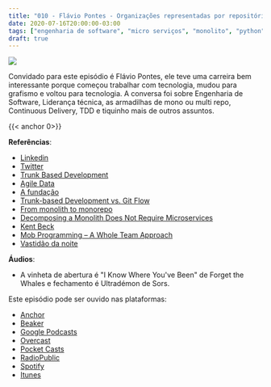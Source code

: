 ```yaml
---
title: "010 - Flávio Pontes - Organizações representadas por repositórios e arquitetura de sistemas "
date: 2020-07-16T20:00:00-03:00
tags: ["engenharia de software", "micro serviços", "monolito", "python", "tdd"]
draft: true
---
```

![](/images/pontocafe_010.jpg)

Convidado para este episódio é Flávio Pontes, ele teve uma carreira bem interessante porque começou trabalhar com tecnologia, mudou para grafismo  e voltou para tecnologia. A conversa foi sobre Engenharia de Software, Liderança técnica, as armadilhas de mono ou multi repo, Continuous Delivery, TDD e tiquinho mais de outros assuntos. 

{{< anchor 0>}}

**Referências**:
* [Linkedin](https://www.linkedin.com/in/flaviocpontes/)
* [Twitter](ttps://twitter.com/flaviocpontes)
* [Trunk Based Development](https://trunkbaseddevelopment.com/)
* [Agile Data](http://agiledata.org/)
* [A fundação](https://www.amazon.com/Trilogia-Funda%C3%A7%C3%A3o-Caixa-Portuguese-Brasil/dp/8576570696)
* [Trunk-based Development vs. Git Flow](https://www.toptal.com/software/trunk-based-development-git-flow)
* [From monolith to monorepo](https://medium.com/@brockreece/from-monolith-to-monorepo-19d78ffe9175)
* [Decomposing a Monolith Does Not Require Microservices](https://www.infoq.com/news/2020/05/monolith-decomposition-newman/)
* [Kent Beck](https://www.youtube.com/user/KentLBeck)
* [Mob Programming – A Whole Team Approach](https://www.agilealliance.org/resources/experience-reports/mob-programming-agile2014/)
* [Vastidão da noite](https://www.imdb.com/title/tt6803046/)


**Áudios**:
* A vinheta de abertura é "I Know Where You've Been" de Forget the Whales e fechamento é Ultradémon de Sors.

Este episódio pode ser ouvido nas plataformas:
* [Anchor](https://anchor.fm/pontocafe)
* [Beaker](https://www.breaker.audio/ponto-cafe)
* [Google Podcasts](https://www.google.com/podcasts?feed=aHR0cHM6Ly9hbmNob3IuZm0vcy81OWRkZTI0L3BvZGNhc3QvcnNz)
* [Overcast](https://overcast.fm/itunes1513597862/pontocaf-podcast-uma-conversa-sobre-tecnologias-e-as-coisas-que-est-o-em-volta)
* [Pocket Casts](https://pca.st/1cbp2reg)
* [RadioPublic](https://radiopublic.com/ponto-caf-G2pjqv)
* [Spotify](https://open.spotify.com/show/3HzpEbfhFBGPNba8PADIhP)
* [Itunes](https://podcasts.apple.com/us/podcast/pontocaf%C3%A9-podcast-%C3%A9-uma-conversa-sobre-tecnologias/id1513597862)